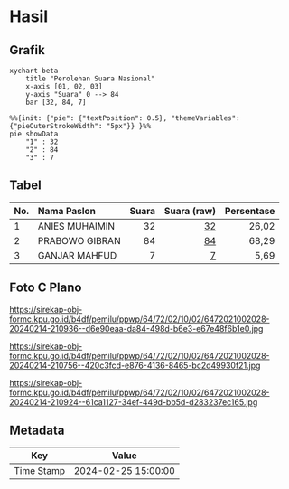 # Hasil

## Grafik

```mermaid
xychart-beta
    title "Perolehan Suara Nasional"
    x-axis [01, 02, 03]
    y-axis "Suara" 0 --> 84
    bar [32, 84, 7]
```

```mermaid
%%{init: {"pie": {"textPosition": 0.5}, "themeVariables": {"pieOuterStrokeWidth": "5px"}} }%%
pie showData
    "1" : 32
    "2" : 84
    "3" : 7
```

## Tabel

| No. | Nama Paslon    | Suara | Suara (raw) | Persentase |
|:--- |:-------------- | -----:| -----------:| ----------:|
| 1   | ANIES MUHAIMIN | 32    | [32][p-1]   | 26,02      |
| 2   | PRABOWO GIBRAN | 84    | [84][p-2]   | 68,29      |
| 3   | GANJAR MAHFUD  | 7     | [7][p-3]    | 5,69       |


[p-1]: https://github.com/gigit-pemilu/pemilu-2024/blob/main/pilpres/hitung-suara/sub/64-kalimantan-timur/sub/72-kota-samarinda/sub/02-samarinda-seberang/sub/1002-baqa/sub/028-tps/sub/paslon-1.txt
[p-2]: https://github.com/gigit-pemilu/pemilu-2024/blob/main/pilpres/hitung-suara/sub/64-kalimantan-timur/sub/72-kota-samarinda/sub/02-samarinda-seberang/sub/1002-baqa/sub/028-tps/sub/paslon-2.txt
[p-3]: https://github.com/gigit-pemilu/pemilu-2024/blob/main/pilpres/hitung-suara/sub/64-kalimantan-timur/sub/72-kota-samarinda/sub/02-samarinda-seberang/sub/1002-baqa/sub/028-tps/sub/paslon-3.txt

## Foto C Plano

https://sirekap-obj-formc.kpu.go.id/b4df/pemilu/ppwp/64/72/02/10/02/6472021002028-20240214-210936--d6e90eaa-da84-498d-b6e3-e67e48f6b1e0.jpg

https://sirekap-obj-formc.kpu.go.id/b4df/pemilu/ppwp/64/72/02/10/02/6472021002028-20240214-210756--420c3fcd-e876-4136-8465-bc2d49930f21.jpg

https://sirekap-obj-formc.kpu.go.id/b4df/pemilu/ppwp/64/72/02/10/02/6472021002028-20240214-210924--61ca1127-34ef-449d-bb5d-d283237ec165.jpg


## Metadata

| Key        | Value               |
| ---------- | ------------------- |
| Time Stamp | 2024-02-25 15:00:00 |



